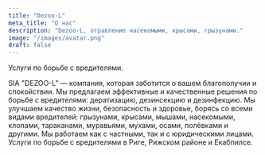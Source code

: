 ```yaml
---
title: "Dezoo-L"
meta_title: "О нас"
description: "Dezoo-L, отравление насекомыми, крысами, грызунами."
image: "/images/avatar.png"
draft: false
---
```

Услуги по борьбе с вредителями.

SIA "DEZOO-L" — компания, которая заботится о вашем благополучии и спокойствии. Мы предлагаем эффективные и качественные решения по борьбе с вредителями: дератизацию, дезинсекцию и дезинфекцию. Мы улучшаем качество жизни, безопасность и здоровье, борясь со всеми видами вредителей: грызунами, крысами, мышами, насекомыми, клопами, тараканами, муравьями, мухами, осами, полёвками и другими. Мы работаем как с частными, так и с юридическими лицами. Услуги по борьбе с вредителями в Риге, Рижском районе и Екабпилсе.